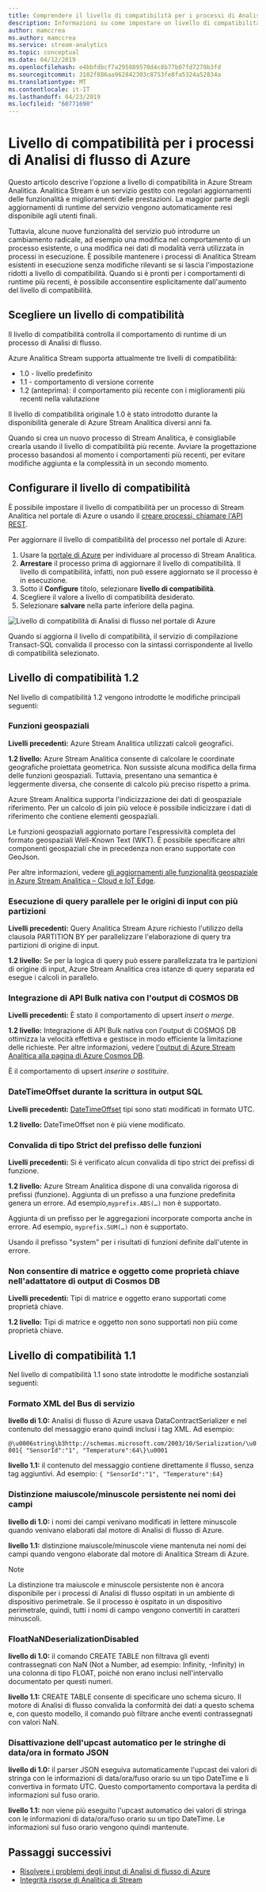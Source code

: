 ```yaml
---
title: Comprendere il livello di compatibilità per i processi di Analisi di flusso di Azure
description: Informazioni su come impostare un livello di compatibilità per un processo di Analisi di flusso di Azure e modifiche sostanziali nel livello di compatibilità più recente
author: mamccrea
ms.author: mamccrea
ms.service: stream-analytics
ms.topic: conceptual
ms.date: 04/12/2019
ms.openlocfilehash: e4bbfdbcf7a295089570d4c8b77b07fd7270b3fd
ms.sourcegitcommit: 3102f886aa962842303c8753fe8fa5324a52834a
ms.translationtype: MT
ms.contentlocale: it-IT
ms.lasthandoff: 04/23/2019
ms.locfileid: "60771690"
---
```

# <a name="compatibility-level-for-azure-stream-analytics-jobs"></a>Livello di compatibilità per i processi di Analisi di flusso di Azure

Questo articolo descrive l'opzione a livello di compatibilità in Azure Stream Analitica. Analitica Stream è un servizio gestito con regolari aggiornamenti delle funzionalità e miglioramenti delle prestazioni. La maggior parte degli aggiornamenti di runtime del servizio vengono automaticamente resi disponibile agli utenti finali. 

Tuttavia, alcune nuove funzionalità del servizio può introdurre un cambiamento radicale, ad esempio una modifica nel comportamento di un processo esistente, o una modifica nei dati di modalità verrà utilizzata in processi in esecuzione. È possibile mantenere i processi di Analitica Stream esistenti in esecuzione senza modifiche rilevanti se si lascia l'impostazione ridotti a livello di compatibilità. Quando si è pronti per i comportamenti di runtime più recenti, è possibile acconsentire esplicitamente dall'aumento del livello di compatibilità. 

## <a name="choose-a-compatibility-level"></a>Scegliere un livello di compatibilità

Il livello di compatibilità controlla il comportamento di runtime di un processo di Analisi di flusso. 

Azure Analitica Stream supporta attualmente tre livelli di compatibilità:

* 1.0 - livello predefinito
* 1.1 - comportamento di versione corrente
* 1.2 (anteprima): il comportamento più recente con i miglioramenti più recenti nella valutazione

Il livello di compatibilità originale 1.0 è stato introdotto durante la disponibilità generale di Azure Stream Analitica diversi anni fa.

Quando si crea un nuovo processo di Stream Analitica, è consigliabile crearla usando il livello di compatibilità più recente. Avviare la progettazione processo basandosi al momento i comportamenti più recenti, per evitare modifiche aggiunta e la complessità in un secondo momento.

## <a name="set-the-compatibility-level"></a>Configurare il livello di compatibilità

È possibile impostare il livello di compatibilità per un processo di Stream Analitica nel portale di Azure o usando il [creare processi, chiamare l'API REST](/rest/api/streamanalytics/stream-analytics-job).

Per aggiornare il livello di compatibilità del processo nel portale di Azure:

1. Usare la [portale di Azure](https://portal.azure.com) per individuare al processo di Stream Analitica.
2. **Arrestare** il processo prima di aggiornare il livello di compatibilità. Il livello di compatibilità, infatti, non può essere aggiornato se il processo è in esecuzione.
3. Sotto il **Configure** titolo, selezionare **livello di compatibilità**.
4. Scegliere il valore a livello di compatibilità desiderato.
5. Selezionare **salvare** nella parte inferiore della pagina.

![Livello di compatibilità di Analisi di flusso nel portale di Azure](media/stream-analytics-compatibility-level/stream-analytics-compatibility.png)

Quando si aggiorna il livello di compatibilità, il servizio di compilazione Transact-SQL convalida il processo con la sintassi corrispondente al livello di compatibilità selezionato.

## <a name="compatibility-level-12"></a>Livello di compatibilità 1.2

Nel livello di compatibilità 1.2 vengono introdotte le modifiche principali seguenti:

### <a name="geospatial-functions"></a>Funzioni geospaziali

**Livelli precedenti:** Azure Stream Analitica utilizzati calcoli geografici.

**1.2 livello:** Azure Stream Analitica consente di calcolare le coordinate geografiche proiettata geometrica. Non sussiste alcuna modifica della firma delle funzioni geospaziali. Tuttavia, presentano una semantica è leggermente diversa, che consente di calcolo più preciso rispetto a prima.

Azure Stream Analitica supporta l'indicizzazione dei dati di geospaziale riferimento. Per un calcolo di join più veloce è possibile indicizzare i dati di riferimento che contiene elementi geospaziali.

Le funzioni geospaziali aggiornato portare l'espressività completa del formato geospaziali Well-Known Text (WKT). È possibile specificare altri componenti geospaziali che in precedenza non erano supportate con GeoJson.

Per altre informazioni, vedere [gli aggiornamenti alle funzionalità geospaziale in Azure Stream Analitica – Cloud e IoT Edge](https://azure.microsoft.com/blog/updates-to-geospatial-functions-in-azure-stream-analytics-cloud-and-iot-edge/).

### <a name="parallel-query-execution-for-input-sources-with-multiple-partitions"></a>Esecuzione di query parallele per le origini di input con più partizioni

**Livelli precedenti:** Query Analitica Stream Azure richiesto l'utilizzo della clausola PARTITION BY per parallelizzare l'elaborazione di query tra partizioni di origine di input.

**1.2 livello:** Se per la logica di query può essere parallelizzata tra le partizioni di origine di input, Azure Stream Analitica crea istanze di query separata ed esegue i calcoli in parallelo.

### <a name="native-bulk-api-integration-with-cosmosdb-output"></a>Integrazione di API Bulk nativa con l'output di COSMOS DB

**Livelli precedenti:** È stato il comportamento di upsert *insert o merge*.

**1.2 livello:** Integrazione di API Bulk nativa con l'output di COSMOS DB ottimizza la velocità effettiva e gestisce in modo efficiente la limitazione delle richieste. Per altre informazioni, vedere [l'output di Azure Stream Analitica alla pagina di Azure Cosmos DB](https://docs.microsoft.com/azure/stream-analytics/stream-analytics-documentdb-output#improved-throughput-with-compatibility-level-12).

È il comportamento di upsert *inserire o sostituire*.

### <a name="datetimeoffset-when-writing-to-sql-output"></a>DateTimeOffset durante la scrittura in output SQL

**Livelli precedenti:** [DateTimeOffset](https://docs.microsoft.com/sql/t-sql/data-types/datetimeoffset-transact-sql?view=sql-server-2017) tipi sono stati modificati in formato UTC.

**1.2 livello:** DateTimeOffset non è più viene modificato.

### <a name="strict-validation-of-prefix-of-functions"></a>Convalida di tipo Strict del prefisso delle funzioni

**Livelli precedenti:** Si è verificato alcun convalida di tipo strict dei prefissi di funzione.

**1.2 livello:** Azure Stream Analitica dispone di una convalida rigorosa di prefissi (funzione). Aggiunta di un prefisso a una funzione predefinita genera un errore. Ad esempio,`myprefix.ABS(…)` non è supportato.

Aggiunta di un prefisso per le aggregazioni incorporate comporta anche in errore. Ad esempio, `myprefix.SUM(…)` non è supportato.

Usando il prefisso "system" per i risultati di funzioni definite dall'utente in errore.

### <a name="disallow-array-and-object-as-key-properties-in-cosmos-db-output-adapter"></a>Non consentire di matrice e oggetto come proprietà chiave nell'adattatore di output di Cosmos DB

**Livelli precedenti:** Tipi di matrice e oggetto erano supportati come proprietà chiave.

**1.2 livello:** Tipi di matrice e oggetto non sono supportati non più come proprietà chiave.

## <a name="compatibility-level-11"></a>Livello di compatibilità 1.1

Nel livello di compatibilità 1.1 sono state introdotte le modifiche sostanziali seguenti:

### <a name="service-bus-xml-format"></a>Formato XML del Bus di servizio

**livello di 1.0:** Analisi di flusso di Azure usava DataContractSerializer e nel contenuto del messaggio erano quindi inclusi i tag XML. Ad esempio: 

`@\u0006string\b3http://schemas.microsoft.com/2003/10/Serialization/\u0001{ "SensorId":"1", "Temperature":64\}\u0001`

**livello 1.1:** il contenuto del messaggio contiene direttamente il flusso, senza tag aggiuntivi. Ad esempio: `{ "SensorId":"1", "Temperature":64}`

### <a name="persisting-case-sensitivity-for-field-names"></a>Distinzione maiuscole/minuscole persistente nei nomi dei campi

**livello di 1.0:** i nomi dei campi venivano modificati in lettere minuscole quando venivano elaborati dal motore di Analisi di flusso di Azure.

**livello 1.1:** distinzione maiuscole/minuscole viene mantenuta nei nomi dei campi quando vengono elaborate dal motore di Analitica Stream di Azure.

> [!NOTE]
> La distinzione tra maiuscole e minuscole persistente non è ancora disponibile per i processi di Analisi di flusso ospitati in un ambiente di dispositivo perimetrale. Se il processo è ospitato in un dispositivo perimetrale, quindi, tutti i nomi di campo vengono convertiti in caratteri minuscoli.

### <a name="floatnandeserializationdisabled"></a>FloatNaNDeserializationDisabled

**livello di 1.0:** il comando CREATE TABLE non filtrava gli eventi contrassegnati con NaN (Not a Number, ad esempio: Infinity, -Infinity) in una colonna di tipo FLOAT, poiché non erano inclusi nell'intervallo documentato per questi numeri.

**livello 1.1:** CREATE TABLE consente di specificare uno schema sicuro. Il motore di Analisi di flusso convalida la conformità dei dati a questo schema e, con questo modello, il comando può filtrare anche eventi contrassegnati con valori NaN.

### <a name="disable-automatic-upcast-for-datetime-strings-in-json"></a>Disattivazione dell'upcast automatico per le stringhe di data/ora in formato JSON

**livello di 1.0:** il parser JSON eseguiva automaticamente l'upcast dei valori di stringa con le informazioni di data/ora/fuso orario su un tipo DateTime e li convertiva in formato UTC. Questo comportamento comportava la perdita di informazioni sul fuso orario.

**livello 1.1:** non viene più eseguito l'upcast automatico dei valori di stringa con le informazioni di data/ora/fuso orario su un tipo DateTime. Le informazioni sul fuso orario vengono quindi mantenute.

## <a name="next-steps"></a>Passaggi successivi

* [Risolvere i problemi degli input di Analisi di flusso di Azure](stream-analytics-troubleshoot-input.md)
* [Integrità risorse di Analitica di Stream](stream-analytics-resource-health.md)
